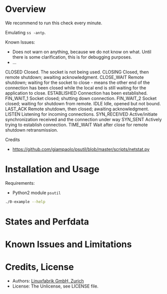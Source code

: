 # Overview

We recommend to run this check every minute.

Emulating `ss -antp`.

 
Known Issues:
* Does not warn on anything, because we do not know on what. Until there is some clarification, this is for debugging purposes.
* ...



CLOSED        	Closed. The socket is not being used.
CLOSING       	Closed, then remote shutdown; awaiting acknowledgment.
CLOSE_WAIT    	Remote shutdown; waiting for the socket to close - means the other end of the connection has been closed while the local end is still waiting for the application to close.
ESTABLISHED   	Connection has been established.
FIN_WAIT_1    	Socket closed; shutting down connection.
FIN_WAIT_2    	Socket closed; waiting for shutdown from remote.
IDLE          	Idle, opened but not bound.
LAST_ACK      	Remote shutdown, then closed; awaiting acknowledgment.
LISTEN        	Listening for incoming connections.
SYN_RECEIVED  	Active/initiate synchronization received and the connection under way
SYN_SENT      	Actively trying to establish connection.
TIME_WAIT     	Wait after close for remote shutdown retransmission.



Credits
* https://github.com/giampaolo/psutil/blob/master/scripts/netstat.py


# Installation and Usage

Requirements:
* Python2 module `psutil`

```bash
./0-example --help
```


# States and Perfdata


# Known Issues and Limitations


# Credits, License

* Authors: [Linuxfabrik GmbH, Zurich](https://www.linuxfabrik.ch)
* License: The Unlicense, see LICENSE file.